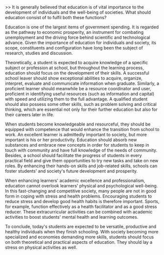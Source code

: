 &gt;&gt; It is generally believed that education is of vital importance to the development of individuals and the well-being of societies. What should education consist of to fulfil both these functions?

Education is one of the largest items of government spending. It is regarded as the pathway to economic prosperity, an instrument for combating unemployment and the driving force behind scientific and technological advance. Given the importance of education for individuals and society, its scope, constituents and configuration have long been the subject of research, studies and discussion.

Theoretically, a student is expected to acquire knowledge of a specific subject or profession at school, but throughout the learning process, education should focus on the development of their skills. A successful school leaver should show exceptional abilities to acquire, organize, interpret, evaluate and communicate information when graduate. Similarly, a proficient learner should meanwhile be a resource coordinator and user, proficient in identifying useful resources \(such as information and capital\) with speed and utilizing them to the full advantage. A qualified student should also possess some other skills, such as problem solving and critical thinking, which are essential not only for their further education but also for their careers later in life.

When students become knowledgeable and resourceful, they should be equipped with competence that would enhance the transition from school to work. An excellent learner is admittedly important to society, but more important is his or her productivity. Education should absorb new substances and embrace new concepts in order for students to keep in touch with community and have full knowledge of the needs of community. Besides, a school should facilitate the progress of students in every practical field and give them opportunities to try new tasks and take on new roles. By enhancing their hands-on skills and job-related skills, schools can foster students' and society's future development and prosperity.

When enhancing learners' academic excellence and professionalism, education cannot overlook learners' physical and psychological well-being. In this fast-changing and competitive society, many people are not in good form in coping with stress and health problems. Encouraging students to reduce stress and develop good health habits is therefore important. Sports, for example, function effectively as a health facilitator and as a good stress reducer. These extracurricular activities can be combined with academic activities to boost students' mental health and learning outcomes.

To conclude, today's students are expected to be versatile, productive and healthy individuals when they finish schooling. With society becoming more specialized and economies demanding more skills, students should focus on both theoretical and practical aspects of education. They should lay a stress on physical activities as well.

